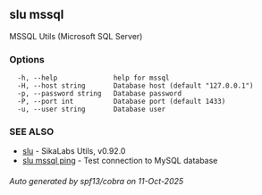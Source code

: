 ## slu mssql

MSSQL Utils (Microsoft SQL Server)

### Options

```
  -h, --help              help for mssql
  -H, --host string       Database host (default "127.0.0.1")
  -p, --password string   Database password
  -P, --port int          Database port (default 1433)
  -u, --user string       Database user
```

### SEE ALSO

* [slu](slu.md)	 - SikaLabs Utils, v0.92.0
* [slu mssql ping](slu_mssql_ping.md)	 - Test connection to MySQL database

###### Auto generated by spf13/cobra on 11-Oct-2025
